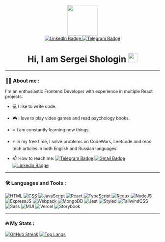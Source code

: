 <div id="header" align="center">
  <img src="https://media.giphy.com/media/EOmYN5kVP3W2Lyn6dx/giphy.gif" width="100"/>
</div>
<div id="badges" align="center">
  <a href="https://www.linkedin.com/in/sergei-shologin/">
    <img src="https://img.shields.io/badge/LinkedIn-blue?style=for-the-badge&logo=linkedin&logoColor=white" alt="LinkedIn Badge"/>
  </a>
  <a href="https://t.me/SerjShl">
    <img src="https://img.shields.io/badge/Telegram-blue?style=for-the-badge&logo=telegram&logoColor=white" alt="Telegram Badge"/>
  </a>
</div>
<div align="center">
<img src="https://komarev.com/ghpvc/?username=SergeiShologin&style=flat-square&color=blue" alt=""/>
</div>
<h1 align="center">
  Hi, I am Sergei Shologin
  <img src="https://media.giphy.com/media/hvRJCLFzcasrR4ia7z/giphy.gif" width="30px"/>
</h1>

---

### :man_technologist: About me :

I'm an enthusiastic Frontend Developer with experience in multiple React projects.
- :computer: I like to write code.

- :video_game: I love to play video games and read psychology books.

- :star: I am constantly learning new things.

- :zap: In my free time, I solve problems on CodeWars, Leetcode and read tech articles in both English and Russian languages.

- :mailbox: How to reach me: [![Telegram Badge](https://img.shields.io/badge/-SerjShl-blue?style=flat&logo=Telegram&logoColor=white)](https://t.me/SerjShl) [![Gmail Badge](https://img.shields.io/badge/Gmail-D14836?style=flat&logo=gmail&logoColor=white)](mailto:shologin.s@gmail.com) [![Linkedin Badge](https://img.shields.io/badge/-Sergei_Shologin-blue?style=flat&logo=Linkedin&logoColor=white)](www.linkedin.com/in/sergei-shologin)

---

### :hammer_and_wrench: Languages and Tools :
![HTML](https://img.shields.io/badge/HTML5-E34F26?style=for-the-badge&logo=html5&logoColor=white)
![CSS](https://img.shields.io/badge/CSS3-1572B6?style=for-the-badge&logo=css3&logoColor=white)
![JavaScript](https://img.shields.io/badge/JavaScript-F7DF1E?style=for-the-badge&logo=javascript&logoColor=black)
![React](https://img.shields.io/badge/react-%2320232a.svg?style=for-the-badge&logo=react&logoColor=%2361DAFB)
![TypeScript](https://img.shields.io/badge/TypeSctipt-316192?style=for-the-badge&logo=typescript&logoColor=white)
![Redux](https://img.shields.io/badge/redux-%23593d88.svg?style=for-the-badge&logo=redux&logoColor=white)
![NodeJS](https://img.shields.io/badge/node.js-6DA55F?style=for-the-badge&logo=node.js&logoColor=white)
![ExpressJS](https://img.shields.io/badge/Express.js-404D59?style=for-the-badge&logo=express)
![Webpack](https://img.shields.io/badge/webpack-%238DD6F9.svg?style=for-the-badge&logo=webpack&logoColor=black)
![MongoDB](https://img.shields.io/badge/MongoDB-4EA94B?style=for-the-badge&logo=mongodb&logoColor=white)
![Jest](https://img.shields.io/badge/Jest-323330?style=for-the-badge&logo=Jest&logoColor=white)
![Styled](https://img.shields.io/badge/styled--components-DB7093?style=for-the-badge&logo=styled-components&logoColor=white)
![TailwindCSS](https://img.shields.io/badge/tailwindcss-%2338B2AC.svg?style=for-the-badge&logo=tailwind-css&logoColor=white)
![Sass](https://img.shields.io/badge/Sass-CC6699?style=for-the-badge&logo=sass&logoColor=white)
![MUI](https://img.shields.io/badge/Material--UI-0081CB?style=for-the-badge&logo=mui&logoColor=white)
![Vercel](https://img.shields.io/badge/Vercel-000000?style=for-the-badge&logo=vercel&logoColor=white)
![Storybook](https://img.shields.io/badge/-Storybook-FF4785?style=for-the-badge&logo=storybook&logoColor=white)

---

### :fire: My Stats :
[![GitHub Streak](https://streak-stats.demolab.com?user=SergeiShologin&theme=transparent&hide_border=true&mode=weekly&fire=FF2222&dates=2C68F6&currStreakLabel=2C68F6&currStreakNum=2C68F6)](https://git.io/streak-stats)
[![Top Langs](https://github-readme-stats.vercel.app/api/top-langs/?username=SergeiShologin&layout=compact&theme=white)](https://github.com/anuraghazra/github-readme-stats)
